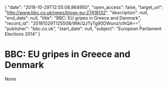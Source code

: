 {
  "date": "2018-10-29T12:55:08.864950", 
  "open_access": false, 
  "target_url": "http://www.bbc.co.uk/news/blogs-eu-27418132", 
  "description": null, 
  "end_date": null, 
  "title": "BBC:  EU gripes in Greece and Denmark", 
  "record_id": "20181029T125508/9McQJTyTg90DWunz/cIhQA==", 
  "publisher": "bbc.co.uk", 
  "start_date": null, 
  "subject": "European Parliament Elections 2014"
}

# BBC:  EU gripes in Greece and Denmark

None